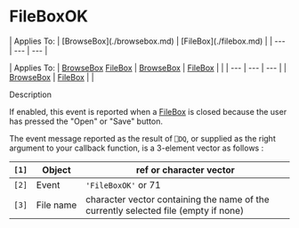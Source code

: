 




<h1 class="heading"><span class="name">FileBoxOK</span></h1>
| Applies To: | [BrowseBox](./browsebox.md) | [FileBox](./filebox.md) |
| --- | --- | ---  |

| Applies To: | [BrowseBox](./browsebox.md) [FileBox](./filebox.md) | [BrowseBox](./browsebox.md) | [FileBox](./filebox.md) |  |
| --- | --- | ---  |
| [BrowseBox](./browsebox.md) | [FileBox](./filebox.md) |  |


Description


If enabled, this event is reported when a [FileBox](./filebox.md) is closed because the user has pressed the "Open" or "Save" button.


The event message reported as the result of `⎕DQ`, or supplied as the right argument to your callback function, is a 3-element vector as follows :

| `[1]` | Object | ref or character vector |
| --- | --- | ---  |
| `[2]` | Event | `'FileBoxOK'` or 71 |
| `[3]` | File name | character vector containing the name of the currently selected file (empty if none) |



